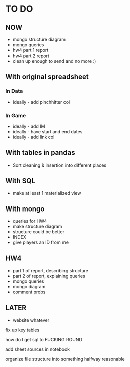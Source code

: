 # TO DO

## NOW

- mongo structure diagram
- mongo queries
- hw4 part 1 report
- hw4 part 2 report
- clean up enough to send and no more :)

## With original spreadsheet

### In Data

- ideally - add pinchhitter col

### In Game

- ideally - add IM
- ideally - have start and end dates
- ideally - add link col

## With tables in pandas

- Sort cleaning & insertion into different places

## With SQL

- make at least 1 materialized view

## With mongo

- queries for HW4
- make structure diagram
- structure could be better
- INDEX
- give players an ID from me

## HW4

- part 1 of report, describing structure
- part 2 of report, explaining queries
- mongo queries
- mongo diagram
- comment probs

## LATER

- website whatever

fix up key tables

how do I get sql to FUCKING ROUND

add sheet sources in notebook

organize file structure into something halfway reasonable
